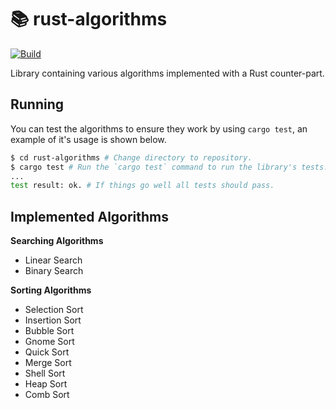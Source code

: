 # **📚 rust-algorithms**
[![Build](https://github.com/c1m50c/rust-algorithms/actions/workflows/build.yml/badge.svg?branch=main)](https://github.com/c1m50c/rust-algorithms/actions/workflows/build.yml)

Library containing various algorithms implemented with a Rust counter-part.


## **Running**
You can test the algorithms to ensure they work by using `cargo test`, an example of it's usage is shown below.
```bash
$ cd rust-algorithms # Change directory to repository.
$ cargo test # Run the `cargo test` command to run the library's tests.
...
test result: ok. # If things go well all tests should pass.
```


## **Implemented Algorithms**

**Searching Algorithms**
- Linear Search
- Binary Search

**Sorting Algorithms**
- Selection Sort
- Insertion Sort
- Bubble Sort
- Gnome Sort
- Quick Sort
- Merge Sort
- Shell Sort
- Heap Sort
- Comb Sort
